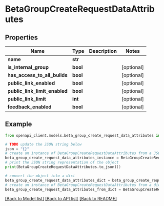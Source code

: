 # BetaGroupCreateRequestDataAttributes


## Properties

Name | Type | Description | Notes
------------ | ------------- | ------------- | -------------
**name** | **str** |  | 
**is_internal_group** | **bool** |  | [optional] 
**has_access_to_all_builds** | **bool** |  | [optional] 
**public_link_enabled** | **bool** |  | [optional] 
**public_link_limit_enabled** | **bool** |  | [optional] 
**public_link_limit** | **int** |  | [optional] 
**feedback_enabled** | **bool** |  | [optional] 

## Example

```python
from openapi_client.models.beta_group_create_request_data_attributes import BetaGroupCreateRequestDataAttributes

# TODO update the JSON string below
json = "{}"
# create an instance of BetaGroupCreateRequestDataAttributes from a JSON string
beta_group_create_request_data_attributes_instance = BetaGroupCreateRequestDataAttributes.from_json(json)
# print the JSON string representation of the object
print(BetaGroupCreateRequestDataAttributes.to_json())

# convert the object into a dict
beta_group_create_request_data_attributes_dict = beta_group_create_request_data_attributes_instance.to_dict()
# create an instance of BetaGroupCreateRequestDataAttributes from a dict
beta_group_create_request_data_attributes_from_dict = BetaGroupCreateRequestDataAttributes.from_dict(beta_group_create_request_data_attributes_dict)
```
[[Back to Model list]](../README.md#documentation-for-models) [[Back to API list]](../README.md#documentation-for-api-endpoints) [[Back to README]](../README.md)


